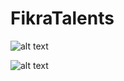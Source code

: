 # FikraTalents

![alt text](https://github.com/muklah/FikraTalents/blob/master/assets/screenshots/3.jpg)

![alt text](https://github.com/muklah/FikraTalents/blob/master/assets/screenshots/4.jpg)
